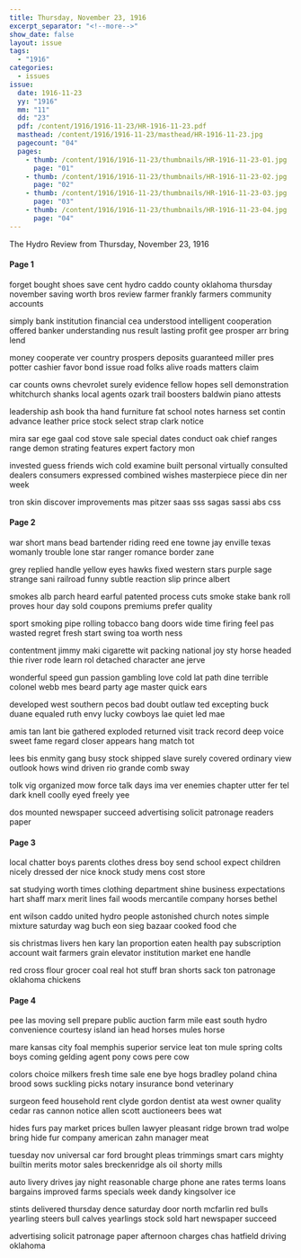 ```yaml
---
title: Thursday, November 23, 1916
excerpt_separator: "<!--more-->"
show_date: false
layout: issue
tags:
  - "1916"
categories:
  - issues
issue:
  date: 1916-11-23
  yy: "1916"
  mm: "11"
  dd: "23"
  pdf: /content/1916/1916-11-23/HR-1916-11-23.pdf
  masthead: /content/1916/1916-11-23/masthead/HR-1916-11-23.jpg
  pagecount: "04"
  pages:
    - thumb: /content/1916/1916-11-23/thumbnails/HR-1916-11-23-01.jpg
      page: "01"
    - thumb: /content/1916/1916-11-23/thumbnails/HR-1916-11-23-02.jpg
      page: "02"
    - thumb: /content/1916/1916-11-23/thumbnails/HR-1916-11-23-03.jpg
      page: "03"
    - thumb: /content/1916/1916-11-23/thumbnails/HR-1916-11-23-04.jpg
      page: "04"
---
```


The Hydro Review from Thursday, November 23, 1916

<!--more-->

<h4>Page 1</h4>
<p>forget bought shoes save cent hydro caddo county oklahoma thursday november saving worth bros review farmer frankly farmers community accounts</p>
<p>simply bank institution financial cea understood intelligent cooperation offered banker understanding nus result lasting profit gee prosper arr bring lend</p>
<p>money cooperate ver country prospers deposits guaranteed miller pres potter cashier favor bond issue road folks alive roads matters claim</p>
<p>car counts owns chevrolet surely evidence fellow hopes sell demonstration whitchurch shanks local agents ozark trail boosters baldwin piano attests</p>
<p>leadership ash book tha hand furniture fat school notes harness set contin advance leather price stock select strap clark notice</p>
<p>mira sar ege gaal cod stove sale special dates conduct oak chief ranges range demon strating features expert factory mon</p>
<p>invested guess friends wich cold examine built personal virtually consulted dealers consumers expressed combined wishes masterpiece piece din ner week</p>
<p>tron skin discover improvements mas pitzer saas sss sagas sassi abs css</p>
<h4>Page 2</h4>
<p>war short mans bead bartender riding reed ene towne jay enville texas womanly trouble lone star ranger romance border zane</p>
<p>grey replied handle yellow eyes hawks fixed western stars purple sage strange sani railroad funny subtle reaction slip prince albert</p>
<p>smokes alb parch heard earful patented process cuts smoke stake bank roll proves hour day sold coupons premiums prefer quality</p>
<p>sport smoking pipe rolling tobacco bang doors wide time firing feel pas wasted regret fresh start swing toa worth ness</p>
<p>contentment jimmy maki cigarette wit packing national joy sty horse headed thie river rode learn rol detached character ane jerve</p>
<p>wonderful speed gun passion gambling love cold lat path dine terrible colonel webb mes beard party age master quick ears</p>
<p>developed west southern pecos bad doubt outlaw ted excepting buck duane equaled ruth envy lucky cowboys lae quiet led mae</p>
<p>amis tan lant bie gathered exploded returned visit track record deep voice sweet fame regard closer appears hang match tot</p>
<p>lees bis enmity gang busy stock shipped slave surely covered ordinary view outlook hows wind driven rio grande comb sway</p>
<p>tolk vig organized mow force talk days ima ver enemies chapter utter fer tel dark knell coolly eyed freely yee</p>
<p>dos mounted newspaper succeed advertising solicit patronage readers paper</p>
<h4>Page 3</h4>
<p>local chatter boys parents clothes dress boy send school expect children nicely dressed der nice knock study mens cost store</p>
<p>sat studying worth times clothing department shine business expectations hart shaff marx merit lines fail woods mercantile company horses bethel</p>
<p>ent wilson caddo united hydro people astonished church notes simple mixture saturday wag buch eon sieg bazaar cooked food che</p>
<p>sis christmas livers hen kary lan proportion eaten health pay subscription account wait farmers grain elevator institution market ene handle</p>
<p>red cross flour grocer coal real hot stuff bran shorts sack ton patronage oklahoma chickens</p>
<h4>Page 4</h4>
<p>pee las moving sell prepare public auction farm mile east south hydro convenience courtesy island ian head horses mules horse</p>
<p>mare kansas city foal memphis superior service leat ton mule spring colts boys coming gelding agent pony cows pere cow</p>
<p>colors choice milkers fresh time sale ene bye hogs bradley poland china brood sows suckling picks notary insurance bond veterinary</p>
<p>surgeon feed household rent clyde gordon dentist ata west owner quality cedar ras cannon notice allen scott auctioneers bees wat</p>
<p>hides furs pay market prices bullen lawyer pleasant ridge brown trad wolpe bring hide fur company american zahn manager meat</p>
<p>tuesday nov universal car ford brought pleas trimmings smart cars mighty builtin merits motor sales breckenridge als oil shorty mills</p>
<p>auto livery drives jay night reasonable charge phone ane rates terms loans bargains improved farms specials week dandy kingsolver ice</p>
<p>stints delivered thursday dence saturday door north mcfarlin red bulls yearling steers bull calves yearlings stock sold hart newspaper succeed</p>
<p>advertising solicit patronage paper afternoon charges chas hatfield driving oklahoma</p>

